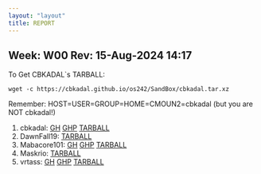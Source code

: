 ```yaml
---
layout: "layout"
title: REPORT
---
```


## Week: W00 Rev: 15-Aug-2024 14:17

To Get CBKADAL`s TARBALL:

```
wget -c https://cbkadal.github.io/os242/SandBox/cbkadal.tar.xz

```


Remember: HOST=USER=GROUP=HOME=CMOUN2=cbkadal (but you are NOT cbkadal!)


001. cbkadal: [GH](https://github.com/cbkadal/os242/) [GHP](https://cbkadal.github.io/os242/) [TARBALL](cbkadal.tar.xz.txt)<br>
002. DawnFall19: [TARBALL](DawnFall19.tar.xz.txt)<br>
003. Mabacore101: [GH](https://github.com/Mabacore101/os242/) [GHP](https://Mabacore101.github.io/os242/) [TARBALL](Mabacore101.tar.xz.txt)<br>
004. Maskrio: [TARBALL](Maskrio.tar.xz.txt)<br>
005. vrtass: [GH](https://github.com/vrtass/os242/) [GHP](https://vrtass.github.io/os242/) [TARBALL](vrtass.tar.xz.txt)<br>

